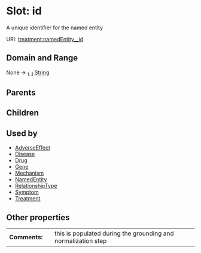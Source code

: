 
# Slot: id


A unique identifier for the named entity

URI: [treatment:namedEntity__id](http://w3id.org/ontogpt/treatments/namedEntity__id)


## Domain and Range

None &#8594;  <sub>1..1</sub> [String](types/String.md)

## Parents


## Children


## Used by

 * [AdverseEffect](AdverseEffect.md)
 * [Disease](Disease.md)
 * [Drug](Drug.md)
 * [Gene](Gene.md)
 * [Mechanism](Mechanism.md)
 * [NamedEntity](NamedEntity.md)
 * [RelationshipType](RelationshipType.md)
 * [Symptom](Symptom.md)
 * [Treatment](Treatment.md)

## Other properties

|  |  |  |
| --- | --- | --- |
| **Comments:** | | this is populated during the grounding and normalization step |

